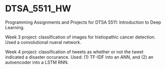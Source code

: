 # DTSA_5511_HW
Programming Assignments and Projects for DTSA 5511: Introduction to Deep Learning.

Week 3 project: classification of images for histiopathic cancer detection. Used a convolutional nueral network.

Week 4 project: classification of tweets as whether or not the tweet indicated a disaster occurance. Used: (1) TF-IDF into an ANN, and (2) an autoencoder into a LSTM RNN.
